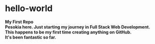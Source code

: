 # hello-world
<b>My First Repo<b/> <br>
Pesokia here. Just starting my journey in Full Stack Web Development. <br>
This happens to be my first time creating anything on GitHub.<br>
It's been fantastic so far.

